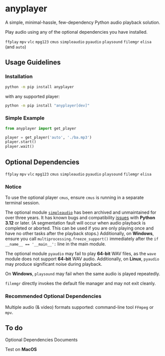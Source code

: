 # anyplayer

A simple, minimal-hassle, few-dependency Python audio playback solution.

Play audio using any of the optional dependencies you have installed.

`ffplay` `mpv` `vlc` `mpg123` `cmus` `simpleaudio` `pyaudio` `playsound` `filemgr` `elisa` (and `auto`)

## Usage Guidelines

### Installation

```sh
python -m pip install anyplayer
```

with any supported player:

```sh
python -m pip install "anyplayer[dev]"
```

### Simple Example

```py
from anyplayer import get_player

player = get_player('auto', './ba.mp3')
player.start()
player.wait()
```

## Optional Dependencies

`ffplay` `mpv` `vlc` `mpg123` `cmus` `simpleaudio` `pyaudio` `playsound` `filemgr` `elisa`

### Notice

To use the optional player `cmus`, ensure `cmus` is running in a separate terminal session.

The optional module [`simpleaudio`](https://github.com/hamiltron/py-simple-audio) has been archived and unmaintained for over three years. It has known bugs and compatibility [issues](https://github.com/hamiltron/py-simple-audio/issues/72) with **Python 3.12** or later. (A segmentation fault will occur when audio playback is completed or aborted. This can be used if you are only playing once and have no other tasks after the playback stops.) Additionally, on **Windows**, ensure you call `multiprocessing.freeze_support()` immediately after the `if __name__ == '__main__':` line in the main module.

The optional module `pyaudio` may fail to play **64-bit** WAV files, as the `wave` module does not support **64-bit** WAV audio. Additionally, on **Linux**, `pyaudio` may produce significant noise during playback.

On **Windows**, `playsound` may fail when the same audio is played repeatedly.

`filemgr` directly invokes the default file manager and may not exit cleanly.

### Recommended Optional Dependencies

Multiple audio (& video) formats supported: command-line tool `FFmpeg` or `mpv`.

## To do

Optional Dependencies Documents

Test on **MacOS**
